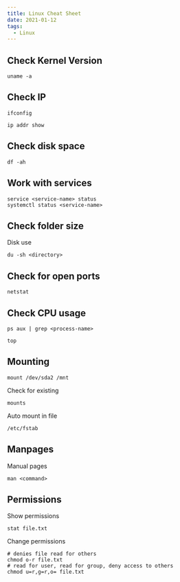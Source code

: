 ```yaml
---
title: Linux Cheat Sheet
date: 2021-01-12
tags:
  - Linux
---
```


## Check Kernel Version

```
uname -a
```

## Check IP

```
ifconfig
```

```
ip addr show
```

## Check disk space

```
df -ah
```

## Work with services

```
service <service-name> status
systemctl status <service-name>
```

## Check folder size

Disk use

```
du -sh <directory>
```

## Check for open ports

```
netstat
```

## Check CPU usage

```
ps aux | grep <process-name>
```

```
top
```

## Mounting

```
mount /dev/sda2 /mnt
```

Check for existing

```
mounts
```

Auto mount in file

```
/etc/fstab
```

## Manpages

Manual pages

```
man <command>
```

## Permissions

Show permissions

```
stat file.txt
```

Change permissions

```
# denies file read for others
chmod o-r file.txt
# read for user, read for group, deny access to others
chmod u=r,g=r,o= file.txt
```
